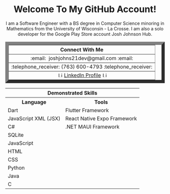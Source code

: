<h1 align='center'>Welcome To My GitHub Account!</h1>

<div align='center'>

<p>I am a Software Engineer with a BS degree in Computer Science minoring in Mathematics from the University of Wisconsin - La Crosse. I am also a solo developer for the Google Play Store account Josh Johnson Hub.</p>
 
<table border='10'>
 <tr>
    <th>Connect With Me</th>
 </tr>
 <tr>
    <td align='center'>:email: &nbsp;joshjohns21dev@gmail.com :email:</td>
 </tr>
 <tr>
  <td align='center'>:telephone_receiver: (763) 600-4793 :telephone_receiver:</td>
 </tr>
 <tr>
  <td align='center'>&nbsp;<image src="https://upload.wikimedia.org/wikipedia/commons/thumb/c/ca/LinkedIn_logo_initials.png/640px-LinkedIn_logo_initials.png" alt="LinkedIn logo" width="15" height="15" />&nbsp;<a href='https://www.linkedin.com/in/josh-johnson/'>LinkedIn Profile</a> <image src="https://upload.wikimedia.org/wikipedia/commons/thumb/c/ca/LinkedIn_logo_initials.png/640px-LinkedIn_logo_initials.png" alt="LinkedIn logo" width="15" height="15" /></td>
 </tr>
</table>

<table>
 <tr>
  <th colspan='2' backgroundcolor='#fff'>Demonstrated Skills</th>
 </tr>
 <tr>
  <th>Language</th>
  <th>Tools</th>
 </tr>
 <tr>
  <td>Dart</td>
  <td>Flutter Framework</td>
 </tr>
 <tr>
  <td>JavaScript XML (JSX)</td>
  <td>React Native Expo Framework</td>
 </tr>
 <tr>
  <td>C#</td>
  <td>.NET MAUI Framework</td>
 </tr>
 <tr>
  <td>SQLite</td>
 </tr>
 <tr>
  <td>JavaScript</td>
 </tr>
 <tr>
  <td>HTML</td>
 </tr>
 <tr>
  <td>CSS</td>
 </tr>
 <tr>
  <td>Python</td>
 </tr>
 <tr>
  <td>Java</td>
 </tr>
 <tr>
  <td>C</td>
 </tr>
</table>

</div>


<!--
Here are some ideas to get you started:

- 🔭 I’m currently working on ...
- 🌱 I’m currently learning ...
- 👯 I’m looking to collaborate on ...
- 🤔 I’m looking for help with ...
- 💬 Ask me about ...
- 📫 How to reach me: ...
- 😄 Pronouns: ...
- ⚡ Fun fact: ...
-->
